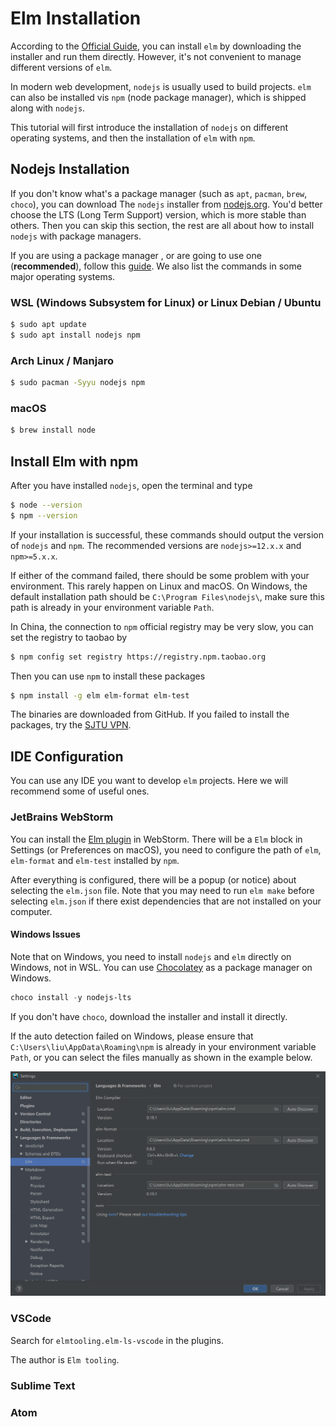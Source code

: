 # Elm Installation

According to the [Official Guide](https://guide.elm-lang.org/install/elm.html), you can install `elm` by downloading the installer and run them directly. However, it's not convenient to manage different versions of `elm`.

In modern web development, `nodejs` is usually used to build projects. `elm` can also be installed vis `npm` (node package manager), which is shipped along with `nodejs`.

This tutorial will first introduce the installation of `nodejs` on different operating systems, and then the installation of  `elm` with `npm`.

## Nodejs Installation

If you don't know what's a package manager (such as `apt`, `pacman`, `brew`, `choco`), you can download The `nodejs` installer from [nodejs.org](https://nodejs.org/en/download/). You'd better choose the LTS (Long Term Support) version, which is more stable than others. Then you can skip this section, the rest are all about how to install `nodejs` with package managers.

If you are using a package manager , or are going to use one (**recommended**), follow this [guide](https://nodejs.org/en/download/package-manager/). We also list the commands in some major operating systems.

### WSL (Windows Subsystem for Linux) or Linux Debian / Ubuntu

```bash
$ sudo apt update
$ sudo apt install nodejs npm
```

### Arch Linux / Manjaro

```bash
$ sudo pacman -Syyu nodejs npm
```

### macOS

```bash
$ brew install node
```

## Install Elm with npm

After you have installed `nodejs`, open the terminal and type

```bash
$ node --version
$ npm --version
```

If your installation is successful, these commands should output the version of `nodejs` and `npm`. The recommended versions are `nodejs>=12.x.x` and `npm>=5.x.x`.

If either of the command failed, there should be some problem with your environment. This rarely happen on Linux and macOS. On Windows, the default installation path should be `C:\Program Files\nodejs\`, make sure this path is already in your environment variable `Path`.

In China, the connection to `npm` official registry may be very slow, you can set the registry to taobao by

```bash
$ npm config set registry https://registry.npm.taobao.org
```

Then you can use `npm` to install these packages

```bash
$ npm install -g elm elm-format elm-test
```

The binaries are downloaded from GitHub. If you failed to install the packages, try the [SJTU VPN](https://net.sjtu.edu.cn/wlfw/VPN.htm).

## IDE Configuration

You can use any IDE you want to develop `elm` projects. Here we will recommend some of useful ones.

### JetBrains WebStorm

You can install the [Elm plugin](https://plugins.jetbrains.com/plugin/10268-elm) in WebStorm. There will be a `Elm` block in Settings (or Preferences on macOS), you need to configure the path of `elm`, `elm-format` and `elm-test` installed by `npm`.

After everything is configured, there will be a popup (or notice) about selecting the `elm.json` file. Note that you may need to run `elm make` before selecting `elm.json` if there exist dependencies that are not installed on your computer.

#### Windows Issues

Note that on Windows, you need to install `nodejs` and `elm` directly on Windows, not in WSL. You can use [Chocolatey](https://chocolatey.org/) as a package manager on Windows.

```powershell
choco install -y nodejs-lts
```

If you don't have `choco`, download the installer and install it directly.

If the auto detection failed on Windows, please ensure that `C:\Users\liu\AppData\Roaming\npm` is already in your environment variable `Path`, or you can select the files manually as shown in the example below.

![img](./webstorm.png "WebStorm")





### VSCode

Search for `elmtooling.elm-ls-vscode` in the plugins.

The author is `Elm tooling`.

### Sublime Text

### Atom


